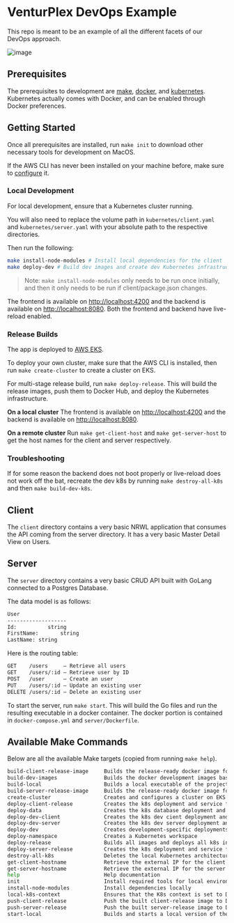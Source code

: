 # VenturPlex DevOps Example

This repo is meant to be an example of all the different facets of our DevOps approach.

![image](https://user-images.githubusercontent.com/31123803/66063172-b2d6fe00-e4f7-11e9-8974-3bc2e0284e5b.png)

## Prerequisites

The prerequisites to development are [make](https://www.gnu.org/software/make/),
[docker](https://www.docker.com/), and [kubernetes](https://kubernetes.io/).
Kubernetes actually comes with Docker, and can be enabled through Docker preferences.

## Getting Started

Once all prerequisites are installed, run `make init` to download other necessary tools for development on MacOS.

If the AWS CLI has never been installed on your machine before,
make sure to [configure](https://docs.aws.amazon.com/eks/latest/userguide/getting-started-eksctl.html#configure-awscli) it.

### Local Development

For local development, ensure that a Kubernetes cluster running.

You will also need to replace the volume path in `kubernetes/client.yaml` and `kubernetes/server.yaml`
with your absolute path to the respective directories.

Then run the following:

```bash
make install-node-modules # Install local dependencies for the client
make deploy-dev # Build dev images and create dev Kubernetes infrastructure
```

> Note: `make install-node-modules` only needs to be run once initially,
> and then it only needs to be run if client/package.json changes.

The frontend is available on [http://localhost:4200](http://localhost:4200)
and the backend is available on [http://localhost:8080](http://localhost:8080).
Both the frontend and backend have live-reload enabled.

### Release Builds

The app is deployed to [AWS EKS](https://aws.amazon.com/eks/).

To deploy your own cluster, make sure that the AWS CLI is installed,
then run `make create-cluster` to create a cluster on EKS.

For multi-stage release build, run `make deploy-release`.
This will build the release images, push them to Docker Hub, and deploy the Kubernetes infrastructure.

**On a local cluster**
The frontend is available on [http://localhost:4200](http://localhost:4200)
and the backend is available on [http://localhost:8080](http://localhost:8080).

**On a remote cluster**
Run `make get-client-host` and `make get-server-host` to get the host names for the client and server respectively.

### Troubleshooting

If for some reason the backend does not boot properly
or live-reload does not work off the bat, recreate the dev k8s by running
`make destroy-all-k8s` and then `make build-dev-k8s`.

## Client

The `client` directory contains a very basic NRWL application
that consumes the API coming from the server directory.
It has a very basic Master Detail View on Users.

## Server

The `server` directory contains a very basic CRUD API
built with GoLang connected to a Postgres Database.

The data model is as follows:

```markdown
User
-------------------
Id:          string
FirstName:       string
LastName: string
```

Here is the routing table:

```markdown
GET    /users     – Retrieve all users
GET    /users/:id – Retrieve user by ID
POST   /user      – Create an user
PUT    /users/:id – Update an existing user
DELETE /users/:id – Delete an existing user
```

To start the server, run `make start`.
This will build the Go files and run the resulting executable in a docker container.
The docker portion is contained in `docker-compose.yml` and `server/Dockerfile`.

## Available Make Commands

Below are all the available Make targets (copied from running `make help`).

```bash
build-client-release-image     Builds the release-ready docker image for the client
build-dev-images               Builds the docker development images based on docker-compose.yml
build-local                    Builds a local executable of the project via "go build"
build-server-release-image     Builds the release-ready docker image for the server
create-cluster                 Creates and configures a cluster on EKS
deploy-client-release          Creates the k8s deployment and service for the release version of the client
deploy-data                    Creates the k8s database deployment and service
deploy-dev-client              Creates the k8s dev cient deployment and service
deploy-dev-server              Creates the k8s dev server deployment and service
deploy-dev                     Creates development-specific deployments and services
deploy-namespace               Creates a Kubernetes workspace
deploy-release                 Builds all images and deploys all k8s infrastructure for a release
deploy-server-release          Creates the k8s deployment and service for the release version of the server
destroy-all-k8s                Deletes the local Kubernetes architecture
get-client-hostname            Retrieve the external IP for the client application
get-server-hostname            Retrieve the external IP for the server application
help                           Help documentation
init                           Install required tools for local environment on macOS
install-node-modules           Install dependencies locally
local-k8s-context              Ensures that the K8s context is set to Docker for Desktop
push-client-release            Push the built client-release image to Docker Hub
push-server-release            Push the built server-release image to Docker Hub
start-local                    Builds and starts a local version of the program
```
